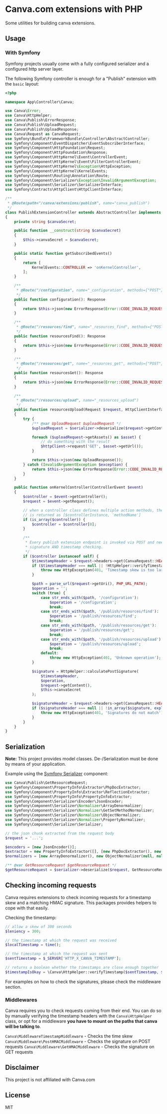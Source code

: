 # Canva.com extensions with  PHP

Some utilities for building canva extensions.

## Usage

### With Symfony

Symfony projects usually come with a fully configured serializer and a configured http server layer.

The following Symfony controller is enough for a "Publish" extension with the `basic` layout:

```php
<?php

namespace App\Controller\Canva;

use Canva\Error;
use Canva\HttpHelper;
use Canva\Publish\ErrorResponse;
use Canva\Publish\UploadRequest;
use Canva\Publish\UploadResponse;
use Canva\Request as CanvaRequest;
use Symfony\Bundle\FrameworkBundle\Controller\AbstractController;
use Symfony\Component\EventDispatcher\EventSubscriberInterface;
use Symfony\Component\HttpFoundation\Request;
use Symfony\Component\HttpFoundation\Response;
use Symfony\Component\HttpKernel\Event\ControllerEvent;
use Symfony\Component\HttpKernel\Event\FilterControllerEvent;
use Symfony\Component\HttpKernel\Exception\HttpException;
use Symfony\Component\HttpKernel\KernelEvents;
use Symfony\Component\Routing\Annotation\Route;
use Symfony\Component\Serializer\Exception\InvalidArgumentException;
use Symfony\Component\Serializer\SerializerInterface;
use Symfony\Contracts\HttpClient\HttpClientInterface;

/**
 * @Route(path="/canva/extensions/publish", name="canva_publish")
 */
class PublishExtensionController extends AbstractController implements EventSubscriberInterface
{
    private string $canvaSecret;

    public function __construct(string $canvaSecret)
    {
        $this->canvaSecret = $canvaSecret;
    }

    public static function getSubscribedEvents()
    {
        return [
            KernelEvents::CONTROLLER => 'onKernelController',
        ];
    }

    /**
     * @Route("/configuration", name="_configuration", methods={"POST"})
     */
    public function configuration(): Response
    {
        return $this->json(new ErrorResponse(Error::CODE_INVALID_REQUEST));
    }

    /**
     * @Route("/resources/find", name="_resources_find", methods={"POST"})
     */
    public function resourcesFind(): Response
    {
        return $this->json(new ErrorResponse(Error::CODE_INVALID_REQUEST));
    }

    /**
     * @Route("/resources/get", name="_resources_get", methods={"POST"})
     */
    public function resourcesGet(): Response
    {
        return $this->json(new ErrorResponse(Error::CODE_INVALID_REQUEST));
    }

    /**
     * @Route("/resources/upload", name="_resources_upload")
     */
    public function resourcesUpload(Request $request, HttpClientInterface $httpClient, SerializerInterface $serializer): Response
    {
        try {
            /** @var UploadRequest $uploadRequest */
            $uploadRequest = $serializer->deserialize($request->getContent(), UploadRequest::class, 'json');

            foreach ($uploadRequest->getAssets() as $asset) {
                // do something with the result
                $httpClient->request('GET', $asset->getUrl());
            }

            return $this->json(new UploadResponse());
        } catch (InvalidArgumentException $exception) {
            return $this->json(new ErrorResponse(Error::CODE_INVALID_REQUEST));
        }
    }

    public function onKernelController(ControllerEvent $event)
    {
        $controller = $event->getController();
        $request = $event->getRequest();

        // when a controller class defines multiple action methods, the controller
        // is returned as [$controllerInstance, 'methodName']
        if (is_array($controller)) {
            $controller = $controller[0];
        }

        /**
         * Every publish extension endpoint is invoked via POST and needs
         * signature AND timestamp checking.
         */
        if ($controller instanceof self) {
            $timestampHeader = $request->headers->get(CanvaRequest::HEADER_TIMESTAMP);
            if ($timestampHeader === null || !HttpHelper::verifyTimestamp($timestampHeader, time())) {
                throw new HttpException(401, 'Timestamp skew is too large.');
            }

            $path = parse_url($request->getUri(), PHP_URL_PATH);
            $operation = '';
            switch (true) {
                case str_ends_with($path, '/configuration'):
                    $operation = '/configuration';
                    break;
                case str_ends_with($path, '/publish/resources/find'):
                    $operation = '/publish/resources/find';
                    break;
                case str_ends_with($path, '/publish/resources/get'):
                    $operation = '/publish/resources/get';
                    break;
                case str_ends_with($path, '/publish/resources/upload'):
                    $operation = '/publish/resources/upload';
                    break;
                default:
                    throw new HttpException(401, 'Unknown operation');
            }

            $signature = HttpHelper::calculatePostSignature(
                $timestampHeader,
                $operation,
                $request->getContent(),
                $this->canvaSecret
            );

            $signatureHeader = $request->headers->get(CanvaRequest::HEADER_SIGNATURES);
            if ($signatureHeader === null || !in_array($signature, explode(',', $signatureHeader), true)) {
                throw new HttpException(401, 'Signatures do not match');
            }
        }
    }
}
```

## Serialization

**Note:** This project provides model classes. De-/Serialization must be done by means of your application.

Example using the [Symfony Serializer](https://symfony.com/doc/current/components/serializer.html) component:

```php
use Canva\Publish\GetResourceRequest;
use Symfony\Component\PropertyInfo\Extractor\PhpDocExtractor;
use Symfony\Component\PropertyInfo\Extractor\ReflectionExtractor;
use Symfony\Component\PropertyInfo\PropertyInfoExtractor;
use Symfony\Component\Serializer\Encoder\JsonEncoder;
use Symfony\Component\Serializer\Normalizer\ArrayDenormalizer;
use Symfony\Component\Serializer\Normalizer\GetSetMethodNormalizer;
use Symfony\Component\Serializer\Normalizer\ObjectNormalizer;
use Symfony\Component\Serializer\Normalizer\PropertyNormalizer;
use Symfony\Component\Serializer\Serializer;

// the json chunk extracted from the request body
$request = '...';

$encoders = [new JsonEncoder()];
$extractor = new PropertyInfoExtractor([], [new PhpDocExtractor(), new ReflectionExtractor()]);
$normalizers = [new ArrayDenormalizer(), new ObjectNormalizer(null, null, null, $extractor), new PropertyNormalizer(), new GetSetMethodNormalizer()];

/** @var GetResourceRequest $getResourceRequest */
$getResourceRequest = $serializer->deserialize($request, GetResourceRequest::class, 'json');
```

## Checking incoming requests

Canva requires extensions to check incoming requests for a timestamp skew and a matching HMAC signature.
This packages provides helpers to cope with that easily.

Checking the timestamp:
```php
// allow a skew of 300 seconds
$leniency = 300;

// the timestamp at which the request was received
$localTimestamp = time();

// the timestamp at which the request was sent
$sentTimestamp = $_SERVER['HTTP_X_CANVA_TIMESTAMP'];

// returns a boolean whether the timestamps are close enough together
$timestampIsOkay = \Canva\HttpHelper::verifyTimestamp($sentTimestamp, $localTimestamp, $leniency)
```

For examples on how to check the signatures, please check the middleware section.

### Middlewares

Canva requires you to check requests coming from their end. You can do so by manually verifying the timestamp headers
with the `Canva\HttpHelper` class, or opt for a middleware **you have to mount on the paths that canva will be talking to**.

`Canva\MiddlewareTimestampMiddleware` - Checks the time skew
`Canva\Middleware\PostHMACMiddleware` - Checks the signature on POST requests
`Canva\Middleware\GetHMACMiddleware` - Checks the signature on GET requests

## Disclaimer

This project is not affiliated with Canva.com

## License

MIT
